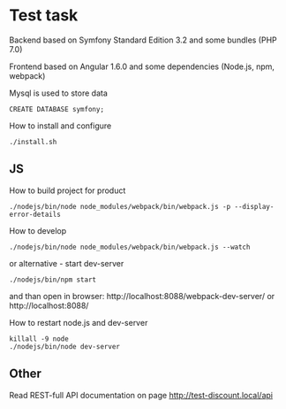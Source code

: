 Test task
========================
Backend based on Symfony Standard Edition 3.2 and some bundles (PHP 7.0)

Frontend based on Angular 1.6.0 and some dependencies (Node.js, npm, webpack)

Mysql is used to store data
```
CREATE DATABASE symfony;
```

How to install and configure

```
./install.sh
```

JS
---

How to build project for product
```
./nodejs/bin/node node_modules/webpack/bin/webpack.js -p --display-error-details
```
How to develop
```
./nodejs/bin/node node_modules/webpack/bin/webpack.js --watch
```

or alternative - start dev-server
```
./nodejs/bin/npm start
```
and than open in browser: http://localhost:8088/webpack-dev-server/ or http://localhost:8088/

How to restart node.js and dev-server
```
killall -9 node
./nodejs/bin/node dev-server
```

Other
---

Read REST-full API documentation on page http://test-discount.local/api